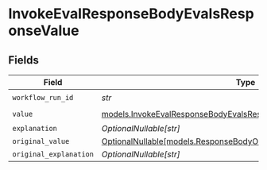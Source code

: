# InvokeEvalResponseBodyEvalsResponseValue


## Fields

| Field                                                                                                                                          | Type                                                                                                                                           | Required                                                                                                                                       | Description                                                                                                                                    |
| ---------------------------------------------------------------------------------------------------------------------------------------------- | ---------------------------------------------------------------------------------------------------------------------------------------------- | ---------------------------------------------------------------------------------------------------------------------------------------------- | ---------------------------------------------------------------------------------------------------------------------------------------------- |
| `workflow_run_id`                                                                                                                              | *str*                                                                                                                                          | :heavy_check_mark:                                                                                                                             | N/A                                                                                                                                            |
| `value`                                                                                                                                        | [models.InvokeEvalResponseBodyEvalsResponse200ApplicationJSON7Value](../models/invokeevalresponsebodyevalsresponse200applicationjson7value.md) | :heavy_check_mark:                                                                                                                             | N/A                                                                                                                                            |
| `explanation`                                                                                                                                  | *OptionalNullable[str]*                                                                                                                        | :heavy_minus_sign:                                                                                                                             | N/A                                                                                                                                            |
| `original_value`                                                                                                                               | [OptionalNullable[models.ResponseBodyOriginalValue]](../models/responsebodyoriginalvalue.md)                                                   | :heavy_minus_sign:                                                                                                                             | N/A                                                                                                                                            |
| `original_explanation`                                                                                                                         | *OptionalNullable[str]*                                                                                                                        | :heavy_minus_sign:                                                                                                                             | N/A                                                                                                                                            |